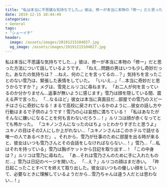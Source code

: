 ```yaml
---
title: "私は本当に不思議な気持ちでした…」彼は、修一が本当に本物の「修一」だと思った方法について話しているようです。"
date: 2019-12-15 10:44:49
categories:
- General
tags:
- "シューイチ"
header:
  image: /assets/images/20191215104027.jpg
  og_image: /assets/images/20191215104027.jpg
---
```


私は本当に不思議な気持ちでした…」彼は、修一が本当に本物の「修一」だと思った方法について話しているようです。 「ねえ…問題の男はいつも少し奇妙だった。あなたの気持ちは？ …ねえ、何のことを言ってるの…？」気持ちを言ったことのない雪乃は、緊張した表情をしていた。 「いいえ…」「…本当に奇妙だと思うからですか？」メグは、雪見とルリコに尋ねます。 「お二人が何を言っているのか分かりません…返事が無いように感じます」雪乃は顔を隠している間、震える声で言った。 「…なるほど」彼女は本当に真面目だ…部屋での雪乃のスピーチはさらに奇妙になる！まるで高校に戻されているかのように…彼女の話し方や行動はまるで子供のようです！雪乃の心は妄想に満ちている！ 「私はあなたがそんなに嫌いになることを何も言わないだろう...！」ルリコは顔が赤くなってとても怖かった。 「ユキノンさんになったのはちょっとわかりすぎたと思うよ」ユキノの目はその2人にしか上がれない…「ユキノンさんはこのホテルで話せる唯一の人であるべきだ」 。それから、雪乃が仕事のために部屋を出る時が来ると、彼女はいつも雪乃さんとその会話をしなければならない…！」雪乃…「…私はそれを持っている」雪乃は胸ポケットから日記を取り出す…！ 「この中身は？」ルリコは雪乃に尋ねた。 「あ…それは雪乃さんのために手に入れたものだ…」雪乃は日記のページを開いた。 「…え？」ルリコの顔はまだ赤い。 「昨日起こったことすべてを終えて取り出した。彼女はいつもの優しい顔をしていて、必要なときに理解しているようだから…雪乃ちゃんは違う人だとは思わない…！」
